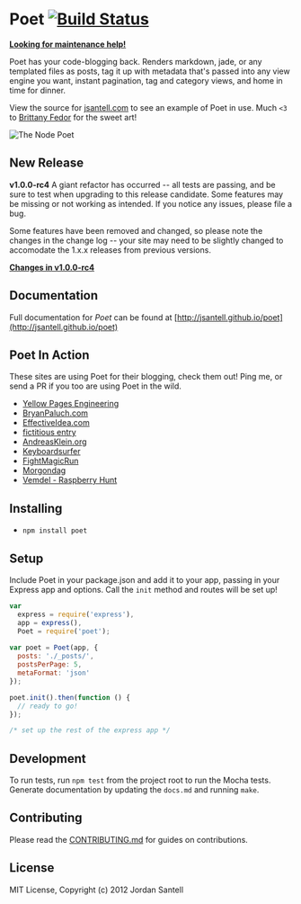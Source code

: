 Poet [![Build Status](https://travis-ci.org/jsantell/poet.png)](https://travis-ci.org/jsantell/poet)
======

**[Looking for maintenance help!](https://github.com/jsantell/poet/issues/91)**

Poet has your code-blogging back. Renders markdown, jade, or any templated files as posts, tag it up with metadata that's passed into any view engine you want, instant pagination, tag and category views, and home in time for dinner.

View the source for [jsantell.com](https://github.com/jsantell/jsantell.com) to see an example of Poet in use. Much `<3` to [Brittany Fedor](http://bfedor.com/) for the sweet art!

![The Node Poet](https://raw.github.com/jsantell/poet/gh-pages/img/poet.png)

## New Release

**v1.0.0-rc4**
A giant refactor has occurred -- all tests are passing, and be sure to test when upgrading to this release candidate. Some features may be missing or not working as intended. If you notice any issues, please file a bug.

Some features have been removed and changed, so please note the changes in the change log -- your site may need to be slightly changed to accomodate the 1.x.x releases from previous versions.

[**Changes in v1.0.0-rc4**](https://github.com/jsantell/poet/blob/master/CHANGELOG.md)

## Documentation

Full documentation for *Poet* can be found at [http://jsantell.github.io/poet](http://jsantell.github.io/poet)

## Poet In Action

These sites are using Poet for their blogging, check them out! Ping me, or send a PR if you too are using Poet in the wild.

* [Yellow Pages Engineering](http://engineering.yp.com/)
* [BryanPaluch.com](http://bryanpaluch.com)
* [EffectiveIdea.com](http://effectiveidea.com)
* [fictitious entry](http://fictitiousentry.com/)
* [AndreasKlein.org](http://v7.andreasklein.org)
* [Keyboardsurfer](kbsurfer.com)
* [FightMagicRun](http://fightmagicrun.com/blog)
* [Morgondag](http://morgondag.nu)
* [Vemdel - Raspberry Hunt](http://vemdel-game.com)

## Installing

* `npm install poet`

## Setup

Include Poet in your package.json and add it to your app, passing in your Express app and options. Call the `init` method and routes will be set up!

```javascript
var
  express = require('express'),
  app = express(),
  Poet = require('poet');
  
var poet = Poet(app, {
  posts: './_posts/',
  postsPerPage: 5,
  metaFormat: 'json'
});

poet.init().then(function () {
  // ready to go!
});

/* set up the rest of the express app */
```

## Development

To run tests, run `npm test` from the project root to run the Mocha tests. Generate documentation by updating the `docs.md` and running `make`.

## Contributing

Please read the [CONTRIBUTING.md](https://github.com/jsantell/poet/blob/master/CONTRIBUTING.md) for guides on contributions.

## License

MIT License, Copyright (c) 2012 Jordan Santell
